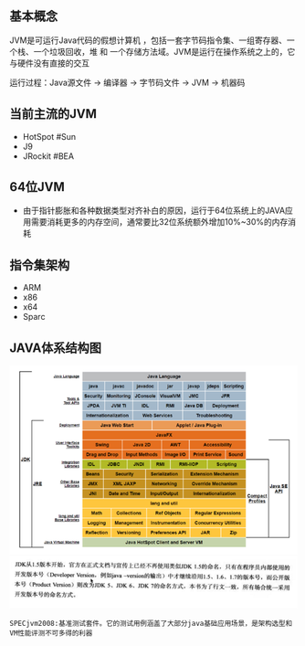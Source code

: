 ## 基本概念

JVM是可运行Java代码的假想计算机 ，包括一套字节码指令集、一组寄存器、一个栈、一个垃圾回收，堆 和 一个存储方法域。JVM是运行在操作系统之上的，它与硬件没有直接的交互

运行过程：Java源文件 -&gt; 编译器 -&gt; 字节码文件 -&gt; JVM -&gt; 机器码

## 当前主流的JVM

* HotSpot   \#Sun
* J9
* JRockit    \#BEA

## 64位JVM

* 由于指针膨胀和各种数据类型对齐补白的原因，运行于64位系统上的JAVA应用需要消耗更多的内存空间，通常要比32位系统额外增加10%~30%的内存消耗

## 指令集架构

* ARM
* x86
* x64
* Sparc

## JAVA体系结构图

![](/assets/201707272228.png)  
![](/assets/20170921234101.png)

```
SPECjvm2008:基准测试套件。它的测试用例涵盖了大部分java基础应用场景，是架构选型和VM性能评测不可多得的利器
```



